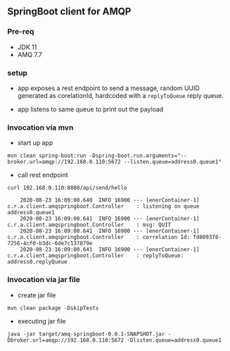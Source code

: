 ## SpringBoot client for AMQP

### Pre-req

- JDK 11
- AMQ 7.7 

### setup 

- app exposes a rest endpoint to send a message, random UUID generated as corelationId, hardcoded with a `replyToQueue` reply queue.

- app listens to same queue to print out the payload

### Invocation via mvn

- start up app

`mvn clean spring-boot:run -Dspring-boot.run.arguments="--broker.url=amqp://192.168.0.110:5672 --listen.queue=address0.queue1"`

- call rest endpoint 

`curl 192.168.0.110:8080/api/send/hello`

        2020-08-23 16:09:00.640  INFO 16900 --- [enerContainer-1] c.r.a.client.amqspringboot.Controller    : listening on queue address0.queue1
        2020-08-23 16:09:00.641  INFO 16900 --- [enerContainer-1] c.r.a.client.amqspringboot.Controller    : msg: QUIT
        2020-08-23 16:09:00.641  INFO 16900 --- [enerContainer-1] c.r.a.client.amqspringboot.Controller    : correlation Id: fd809378-7256-4cf0-b3dc-6de7c137879e
        2020-08-23 16:09:00.641  INFO 16900 --- [enerContainer-1] c.r.a.client.amqspringboot.Controller    : replyToQueue: address0.replyQueue

### Invocation via jar file

- create jar file

`mvn clean package -DskipTests`


- executing jar file

`java -jar target/amq-springboot-0.0.1-SNAPSHOT.jar -Dbroker.url=amqp://192.168.0.110:5672 -Dlisten.queue=address0.queue1`

